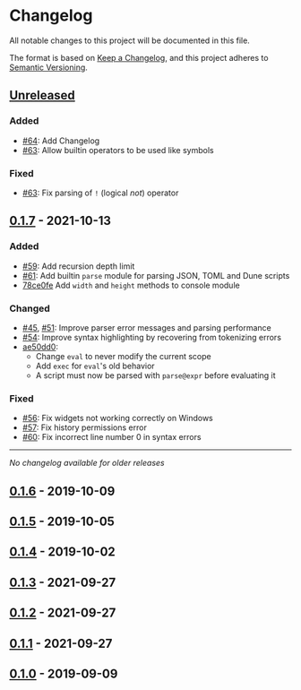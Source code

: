 # Changelog
All notable changes to this project will be documented in this file.

The format is based on [Keep a Changelog](https://keepachangelog.com/en/1.0.0/),
and this project adheres to [Semantic Versioning](https://semver.org/spec/v2.0.0.html).

## [Unreleased]

### Added
- [#64](https://github.com/adam-mcdaniel/dune/pull/64): Add Changelog
- [#63](https://github.com/adam-mcdaniel/dune/pull/63): Allow builtin operators to be used like symbols

### Fixed
- [#63](https://github.com/adam-mcdaniel/dune/pull/63): Fix parsing of `!` (logical *not*) operator

## [0.1.7] - 2021-10-13

### Added
- [#59](https://github.com/adam-mcdaniel/dune/pull/59): Add recursion depth limit
- [#61](https://github.com/adam-mcdaniel/dune/pull/61): Add builtin `parse` module for parsing JSON, TOML and Dune scripts
- [78ce0fe](https://github.com/adam-mcdaniel/dune/commit/78ce0fe0a3d5e2241978f73cf70f672d79f51612) Add `width` and `height` methods to console module

### Changed
- [#45](https://github.com/adam-mcdaniel/dune/pull/45), [#51](https://github.com/adam-mcdaniel/dune/pull/51): Improve parser error messages and parsing performance
- [#54](https://github.com/adam-mcdaniel/dune/pull/54): Improve syntax highlighting by recovering from tokenizing errors
- [ae50dd0](https://github.com/adam-mcdaniel/dune/commit/ae50dd0fec7da2fa0283754052d26ca7c8910fdd):
    * Change `eval` to never modify the current scope
    * Add `exec` for `eval`'s old behavior
    * A script must now be parsed with `parse@expr` before evaluating it

### Fixed
- [#56](https://github.com/adam-mcdaniel/dune/pull/56): Fix widgets not working correctly on Windows
- [#57](https://github.com/adam-mcdaniel/dune/pull/57): Fix history permissions error
- [#60](https://github.com/adam-mcdaniel/dune/pull/60): Fix incorrect line number 0 in syntax errors

---------

*No changelog available for older releases*

## [0.1.6] - 2019-10-09
## [0.1.5] - 2019-10-05
## [0.1.4] - 2019-10-02
## [0.1.3] - 2021-09-27
## [0.1.2] - 2021-09-27
## [0.1.1] - 2021-09-27
## [0.1.0] - 2019-09-09

[Unreleased]: https://github.com/adam-mcdaniel/dune
[0.1.7]: https://crates.io/crates/dune/0.1.7
[0.1.6]: https://crates.io/crates/dune/0.1.6
[0.1.5]: https://crates.io/crates/dune/0.1.5
[0.1.4]: https://crates.io/crates/dune/0.1.4
[0.1.3]: https://crates.io/crates/dune/0.1.3
[0.1.2]: https://crates.io/crates/dune/0.1.2
[0.1.1]: https://crates.io/crates/dune/0.1.1
[0.1.0]: https://crates.io/crates/dune/0.1.0
